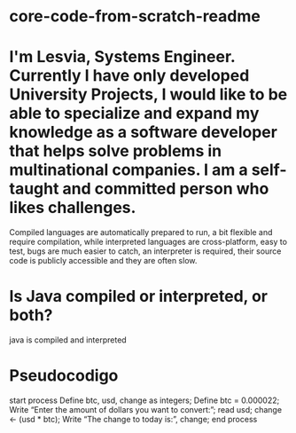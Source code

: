 # core-code-from-scratch-readme
# I'm Lesvia, Systems Engineer. Currently I have only developed University Projects, I would like to be able to specialize and expand my knowledge as a software developer that helps solve problems in multinational companies. I am a self-taught and committed person who likes challenges.

Compiled languages are automatically prepared to run, a bit flexible and require compilation, while interpreted languages are cross-platform, easy to test, bugs are much easier to catch, an interpreter is required, their source code is publicly accessible and they are often slow.

# Is Java compiled or interpreted, or both?
java is compiled and interpreted


# Pseudocodigo
start process
  Define btc, usd, change as integers;
  Define btc = 0.000022;
  Write “Enter the amount of dollars you want to convert:”;
  read usd;
  change <- (usd * btc);
  Write “The change to today is:”, change;
end process
  
    

